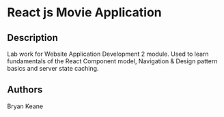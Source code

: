 # React js Movie Application

## Description

Lab work for Website Application Development 2 module.
Used to learn fundamentals of the React Component model, Navigation & Design pattern basics and server state caching.

## Authors

Bryan Keane
